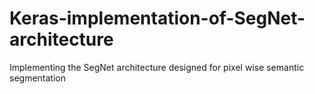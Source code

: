 # Keras-implementation-of-SegNet-architecture
Implementing the SegNet architecture designed for pixel wise semantic segmentation
